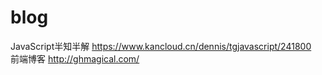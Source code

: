 # blog
JavaScript半知半解  https://www.kancloud.cn/dennis/tgjavascript/241800 <br /> 
前端博客 http://ghmagical.com/<br /> 
